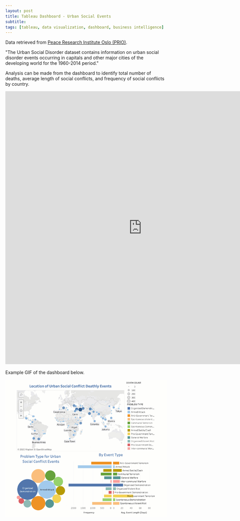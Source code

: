 ```yaml
---
layout: post
title: Tableau Dashboard - Urban Social Events
subtitle:
tags: [tableau, data visualization, dashboard, business intelligence]
---
```


Data retrieved from [Peace Research Institute Oslo (PRIO)](https://www.prio.org/Data/Armed-Conflict/Urban-Social-Disorder/).    

"The Urban Social Disorder dataset contains information on urban social disorder events occurring in capitals and other major cities of the developing world for the 1960-2014 period."    


Analysis can be made from the dashboard to identify total number of deaths, average length of social conflicts, and frequency of social conflicts by country.    


<iframe seamless frameborder="0" src="https://public.tableau.com/views/urban_social_conflicts/Dashboard?:embed=yes&:display_count=yes&:showVizHome=no" width = '850' height = '850' scrolling='yes' ></iframe>    

Example GIF of the dashboard below.   

![GIF](/assets/img/tableau/tableau.gif)
